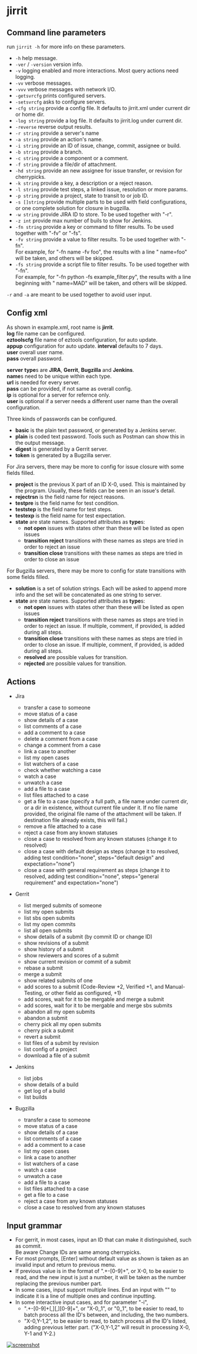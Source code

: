 # jirrit

## Command line parameters

run `jirrit -h` for more info on these parameters.
 - `-h` help message.
 - `-ver` / `-version` version info.
 - `-v` logging enabled and more interactions. Most query actions need logging.
 - `-vv` verbose messages.
 - `-vvv` verbose messages with network I/O.
 - `-getsvrcfg` prints configured servers.
 - `-setsvrcfg` asks to configure servers.
 - `-cfg string` provide a config file. It defaults to jirrit.xml under current dir or home dir.
 - `-log string` provide a log file. It defaults to jirrit.log under current dir.
 - `-reverse` reverse output results.
 - `-r string` provide a server's name
 - `-a string` provide an action's name.
 - `-i string` provide an ID of issue, change, commit, assignee or build.
 - `-b string` provide a branch.
 - `-c string` provide a component or a comment.
 - `-f string` provide a file/dir of attachment.
 - `-hd string` provide an new assignee for issue transfer, or revision for cherrypicks.
 - `-k string` provide a key, a description or a reject reason.
 - `-l string` provide test steps, a linked issue, resolution or more params.
 - `-p string` provide a project, state to transit to or job ID.
 - `-s []string` provide multiple parts to be used with field configurations, or one complete solution for closure in bugzilla.
 - `-w string` provide JIRA ID to store. To be used together with "-r".
 - `-z int` provide max number of buils to show for Jenkins.
 - `-fn string` provide a key or command to filter results. To be used together with "-fv" or "-fs".
 - `-fv string` provide a value to filter results. To be used together with "-fn".<BR>
For example, for "-fn name -fv foo", the results with a line "    name=foo" will be taken, and others will be skipped.
 - `-fs string` provide a script file to filter results. To be used together with "-fn".<BR>
For example, for "-fn python -fs example_filter.py", the results with a line beginning with  "    name=MAD" will be taken, and others will be skipped.

`-r` and `-a` are meant to be used together to avoid user input.

## Config xml

  As shown in example.xml, root name is **jirrit**.<BR>
  **log** file name can be configured.<BR>
  **eztoolscfg** file name of eztools configuration, for auto update.<BR>
  **appup** configuration for auto update. **interval** defaults to 7 days.<BR>
  **user** overall user name.<BR>
  **pass** overall password.<BR>

  **server** **type**s are **JIRA**, **Gerrit**, **Bugzilla** and **Jenkins**.<BR>
  **name**s need to be unique within each type.<BR>
  **url** is needed for every server.<BR>
  **pass** can be provided, if not same as overall config.<BR>
  **ip** is optional for a server for refernce only.<BR>
  **user** is optional if a server needs a different user name than the overall configuration.<BR>

  Three kinds of passwords can be configured.
  - **basic** is the plain text password, or generated by a Jenkins server.
  - **plain** is coded text password. Tools such as Postman can show this in the output message.
  - **digest** is generated by a Gerrit server.
  - **token** is generated by a Bugzilla server.

  For Jira servers, there may be more to config for issue closure with some fields filled.<BR>
  - **project** is the previous X part of an ID X-0, used. This is maintained by the program.
Usually, these fields can be seen in an issue's detail.
  - **rejectrsn** is the field name for reject reasons.
  - **testpre** is the field name for test condition.
  - **teststep** is the field name for test steps.
  - **testexp** is the field name for test expectation.
  - **state** are state names. Supported attributes as **type**s:
    - **not open** issues with states other than these will be listed as open issues
    - **transition reject** transitions with these names as steps are tried in order to reject an issue
    - **transition close** transitions with these names as steps are tried in order to close an issue

  For Bugzilla servers, there may be more to config for state transitions with some fields filled.<BR>
  - **solution** is a set of solution strings. Each will be asked to append more info and the set will be concatenated as one string to server.
  - **state** are state names. Supported attributes as **type**s:
    - **not open** issues with states other than these will be listed as open issues
    - **transition reject** transitions with these names as steps are tried in order to reject an issue. If multiple, comment, if provided, is added during all steps.
    - **transition close** transitions with these names as steps are tried in order to close an issue. If multiple, comment, if provided, is added during all steps. 
    - **resolved** are possible values for transition.
    - **rejected** are possible values for transition.

## Actions

- Jira
  - transfer a case to someone
  - move status of a case
  - show details of a case
  - list comments of a case
  - add a comment to a case
  - delete a comment from a case
  - change a comment from a case
  - link a case to another
  - list my open cases
  - list watchers of a case
  - check whether watching a case
  - watch a case
  - unwatch a case
  - add a file to a case
  - list files attached to a case
  - get a file to a case (specify a full path, a file name under current dir, or a dir in existence, without current file under it. If no file name provided, the original file name of the attachment will be taken. If destination file already exists, this will fail.)
  - remove a file attached to a case
  - reject a case from any known statuses
  - close a case to resolved from any known statuses (change it to resolved)
  - close a case with default design as steps (change it to resolved, adding test condition="none", steps="default design" and expectation="none")
  - close a case with general requirement as steps (change it to resolved, adding test condition="none", steps="general requirement" and expectation="none")

- Gerrit
  - list merged submits of someone
  - list my open submits
  - list sbs open submits
  - list my open commits
  - list all open submits
  - show details of a submit (by commit ID or change ID)
  - show revisions of a submit
  - show history of a submit
  - show reviewers and scores of a submit
  - show current revision or commit of a submit
  - rebase a submit
  - merge a submit
  - show related submits of one
  - add scores to a submit (Code-Review +2, Verified +1, and Manual-Testing, or other field as configured, +1)
  - add scores, wait for it to be mergable and merge a submit
  - add scores, wait for it to be mergable and merge sbs submits
  - abandon all my open submits
  - abandon a submit
  - cherry pick all my open submits
  - cherry pick a submit
  - revert a submit
  - list files of a submit by revision
  - list config of a project
  - download a file of a submit

- Jenkins
  - list jobs
  - show details of a build
  - get log of a build
  - list builds

- Bugzilla
  - transfer a case to someone
  - move status of a case
  - show details of a case
  - list comments of a case
  - add a comment to a case
  - list my open cases
  - link a case to another
  - list watchers of a case
  - watch a case
  - unwatch a case
  - add a file to a case
  - list files attached to a case
  - get a file to a case
  - reject a case from any known statuses
  - close a case to resolved from any known statuses

## Input grammar

 - For gerrit, in most cases, input an ID that can make it distinguished, such as commit.<BR>
Be aware Change IDs are same among cherrypicks.
 - For most prompts, [Enter] without default value as shown is taken as an invalid input and return to previous menu.
 - If previous value is in the format of ".+\-[0-9]+", or X-0, to be easier to read, and the new input is just a number, it will be taken as the number replacing the previous number part.
 - In some cases, input support multiple lines. End an input with "\" to indicate it is a line of multiple ones and continue inputting.
 - In some interactive input cases, and for parameter "-i",
   - ".+\-[0-9]+[,][,][0-9]+", or "X-0,,1", or "0,,1", to be easier to read, to batch process all the ID's between, and including, the two numbers.
   - "X-0,Y-1,2", to be easier to read, to batch process all the ID's listed, adding previous letter part. ("X-0,Y-1,2" will result in processing X-0, Y-1 and Y-2.)

[![screenshot](https://ezproject.sourceforge.io/sc_jirrit.png)](https://ezproject.sourceforge.io/sc_jirrit.png)
